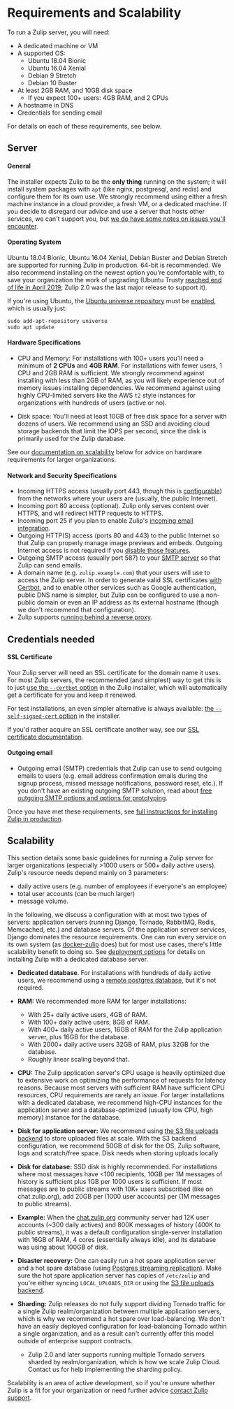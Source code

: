 # Requirements and Scalability

To run a Zulip server, you will need:
* A dedicated machine or VM
* A supported OS:
  * Ubuntu 18.04 Bionic
  * Ubuntu 16.04 Xenial
  * Debian 9 Stretch
  * Debian 10 Buster
* At least 2GB RAM, and 10GB disk space
  * If you expect 100+ users: 4GB RAM, and 2 CPUs
* A hostname in DNS
* Credentials for sending email

For details on each of these requirements, see below.

## Server

#### General

The installer expects Zulip to be the **only thing** running on the
system; it will install system packages with `apt` (like nginx,
postgresql, and redis) and configure them for its own use.  We
strongly recommend using either a fresh machine instance in a cloud
provider, a fresh VM, or a dedicated machine.  If you decide to
disregard our advice and use a server that hosts other services, we
can't support you, but
[we do have some notes on issues you'll encounter](install-existing-server.md).

#### Operating System

Ubuntu 18.04 Bionic, Ubuntu 16.04 Xenial, Debian Buster and Debian
Stretch are supported for running Zulip in production.  64-bit is
recommended.  We also recommend installing on the newest option you're
comfortable with, to save your organization the work of upgrading
(Ubuntu Trusty [reached end of life in April 2019][trusty-eol]; Zulip
2.0 was the last major release to support it).

If you're using Ubuntu, the
[Ubuntu universe repository][ubuntu-repositories] must be
[enabled][enable-universe], which is usually just:

```
sudo add-apt-repository universe
sudo apt update
```

[ubuntu-repositories]:
https://help.ubuntu.com/community/Repositories/Ubuntu
[enable-universe]: https://help.ubuntu.com/community/Repositories/CommandLine#Adding_the_Universe_and_Multiverse_Repositories

#### Hardware Specifications

* CPU and Memory: For installations with 100+ users you'll need a
  minimum of **2 CPUs** and **4GB RAM**. For installations with fewer
  users, 1 CPU and 2GB RAM is sufficient. We strongly recommend against
  installing with less than 2GB of RAM, as you will likely experience
  out of memory issues installing dependencies.  We recommend against
  using highly CPU-limited servers like the AWS `t2` style instances
  for organizations with hundreds of users (active or no).

* Disk space: You'll need at least 10GB of free disk space for a
  server with dozens of users.  We recommend using an SSD and avoiding
  cloud storage backends that limit the IOPS per second, since the
  disk is primarily used for the Zulip database.

See our [documentation on scalability](#scalability) below for advice
on hardware requirements for larger organizations.

#### Network and Security Specifications

* Incoming HTTPS access (usually port 443, though this is
  [configurable](../production/deployment.html#using-an-alternate-port))
  from the networks where your users are (usually, the public
  Internet).
* Incoming port 80 access (optional).  Zulip only serves content over
  HTTPS, and will redirect HTTP requests to HTTPS.
* Incoming port 25 if you plan to enable Zulip's [incoming email
  integration](../production/email-gateway.md).
* Outgoing HTTP(S) access (ports 80 and 443) to the public Internet so
  that Zulip can properly manage image previews and embeds.  Outgoing
  Internet access is not required if you [disable those
  features](https://zulipchat.com/help/allow-image-link-previews).
* Outgoing SMTP access (usually port 587) to your [SMTP
  server](../production/email.md) so that Zulip can send emails.
* A domain name (e.g. `zulip.example.com`) that your users will use to
  access the Zulip server.  In order to generate valid SSL
  certificates [with Certbot][doc-certbot], and to enable other
  services such as Google authentication, public DNS name is simpler,
  but Zulip can be configured to use a non-public domain or even an IP
  address as its external hostname (though we don't recommend that
  configuration).
* Zulip supports [running behind a reverse proxy][reverse-proxy].

[reverse-proxy]: ../production/deployment.html#putting-the-zulip-application-behind-a-reverse-proxy
[email-mirror-code]: https://github.com/zulip/zulip/blob/master/zerver/management/commands/email_mirror.py

## Credentials needed

#### SSL Certificate

Your Zulip server will need an SSL certificate for the domain name it
uses.  For most Zulip servers, the recommended (and simplest) way to
get this is to just [use the `--certbot` option][doc-certbot] in the
Zulip installer, which will automatically get a certificate for you
and keep it renewed.

For test installations, an even simpler alternative is always
available: [the `--self-signed-cert` option][doc-self-signed] in the
installer.

If you'd rather acquire an SSL certificate another way, see our [SSL
certificate documentation](ssl-certificates.md).

[doc-certbot]: ssl-certificates.html#certbot-recommended
[doc-self-signed]: ssl-certificates.html#self-signed-certificate

#### Outgoing email

* Outgoing email (SMTP) credentials that Zulip can use to send
  outgoing emails to users (e.g. email address confirmation emails
  during the signup process, missed message notifications, password
  reset, etc.).  If you don't have an existing outgoing SMTP solution,
  read about
  [free outgoing SMTP options and options for prototyping](email.html#free-outgoing-email-services).

Once you have met these requirements, see [full instructions for installing
Zulip in production](../production/install.md).

[trusty-eol]: https://wiki.ubuntu.com/Releases

## Scalability

This section details some basic guidelines for running a Zulip server
for larger organizations (especially >1000 users or 500+ daily active
users).  Zulip's resource needs depend mainly on 3 parameters:
* daily active users (e.g. number of employees if everyone's an
employee)
* total user accounts (can be much larger)
* message volume.

In the following, we discuss a configuration with at most two types of
servers: application servers (running Django, Tornado, RabbitMQ,
Redis, Memcached, etc.) and database servers.  Of the application
server services, Django dominates the resource requirements.  One can
run every service on its own system (as
[docker-zulip](https://github.com/zulip/docker-zulip) does) but for
most use cases, there's little scalability benefit to doing so.  See
[deployment options](../production/deployment.md) for details on
installing Zulip with a dedicated database server.

* **Dedicated database**.  For installations with hundreds of daily
  active users, we recommend using a [remote postgres
  database](postgres.md), but it's not required.

* **RAM:**  We recommended more RAM for larger installations:
    * With 25+ daily active users, 4GB of RAM.
    * With 100+ daily active users, 8GB of RAM.
    * With 400+ daily active users, 16GB of RAM for the Zulip
      application server, plus 16GB for the database.
    * With 2000+ daily active users 32GB of RAM, plus 32GB for the
      database.
    * Roughly linear scaling beyond that.

* **CPU:**  The Zulip application server's CPU usage is heavily
  optimized due to extensive work on optimizing the performance of
  requests for latency reasons.  Because most servers with sufficient
  RAM have sufficient CPU resources, CPU requirements are rarely an
  issue.  For larger installations with a dedicated database, we
  recommend high-CPU instances for the application server and a
  database-optimized (usually low CPU, high memory) instance for the
  database.

* **Disk for application server:** We recommend using [the S3 file
  uploads backend][s3-uploads] to store uploaded files at scale.  With
  the S3 backend configuration, we recommend 50GB of disk for the OS,
  Zulip software, logs and scratch/free space.  Disk needs when
  storing uploads locally

* **Disk for database:** SSD disk is highly recommended.  For
  installations where most messages have <100 recipients, 10GB per 1M
  messages of history is sufficient plus 1GB per 1000 users is
  sufficient.  If most messages are to public streams with 10K+ users
  subscribed (like on chat.zulip.org), add 20GB per (1000 user
  accounts) per (1M messages to public streams).

* **Example:** When the
  [chat.zulip.org](../contributing/chat-zulip-org.md) community server
  had 12K user accounts (~300 daily actives) and 800K messages of
  history (400K to public streams), it was a default configuration
  single-server installation with 16GB of RAM, 4 cores (essentially
  always idle), and its database was using about 100GB of disk.

* **Disaster recovery:** One can easily run a hot spare application
  server and a hot spare database (using [Postgres streaming
  replication][streaming-replication]).  Make sure the hot spare
  application server has copies of `/etc/zulip` and you're either
  syncing `LOCAL_UPLOADS_DIR` or using the [S3 file uploads
  backend][s3-uploads].

* **Sharding:** Zulip releases do not fully support dividing Tornado
  traffic for a single Zulip realm/organization between multiple
  application servers, which is why we recommend a hot spare over
  load-balancing.  We don't have an easily deployed configuration for
  load-balancing Tornado within a single organization, and as a result
  can't currently offer this model outside of enterprise support
  contracts.

  * Zulip 2.0 and later supports running multiple Tornado servers
    sharded by realm/organization, which is how we scale Zulip Cloud.
    Contact us for help implementing the sharding policy.

Scalability is an area of active development, so if you're unsure
whether Zulip is a fit for your organization or need further advice
[contact Zulip support](mailto:support@zulipchat.com).

[s3-uploads]: ../production/upload-backends.html#s3-backend-configuration
[streaming-replication]: ../production/export-and-import.html#postgres-streaming-replication
